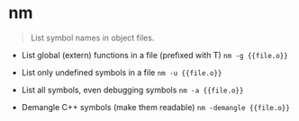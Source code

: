 # nm
> List symbol names in object files.

- List global (extern) functions in a file (prefixed with T)
`nm -g {{file.o}}`

- List only undefined symbols in a file
`nm -u {{file.o}}`

- List all symbols, even debugging symbols
`nm -a {{file.o}}`

- Demangle C++ symbols (make them readable)
`nm -demangle {{file.o}}`
